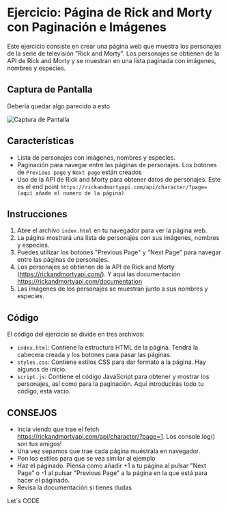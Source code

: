 # Ejercicio: Página de Rick and Morty con Paginación e Imágenes

Este ejercicio consiste en crear una página web que muestra los personajes de la serie de televisión "Rick and Morty". Los personajes se obtienen de la API de Rick and Morty y se muestran en una lista paginada con imágenes, nombres y especies.

## Captura de Pantalla
Debería quedar algo parecido a esto

![Captura de Pantalla](./assets/img/rickandmorty-screenshot.png)

## Características

- Lista de personajes con imágenes, nombres y especies.
- Paginación para navegar entre las páginas de personajes. Los botónes de `Previous page` y `Next page` están creados
- Uso de la API de Rick and Morty para obtener datos de personajes. Este es el end point `https://rickandmortyapi.com/api/character/?page=(aquí añade el numero de la página)`

## Instrucciones

1. Abre el archivo `index.html` en tu navegador para ver la página web.
2. La página mostrará una lista de personajes con sus imágenes, nombres y especies.
3. Puedes utilizar los botones "Previous Page" y "Next Page" para navegar entre las páginas de personajes.
4. Los personajes se obtienen de la API de Rick and Morty (https://rickandmortyapi.com/). Y aquí las documentación https://rickandmortyapi.com/documentation
5. Las imágenes de los personajes se muestran junto a sus nombres y especies.

## Código

El código del ejercicio se divide en tres archivos:

- `index.html`: Contiene la estructura HTML de la página. Tendrá la cabecera creada y los botones para pasar las páginas.
- `styles.css`: Contiene estilos CSS para dar formato a la página. Hay algunos de inicio.
- `script.js`: Contiene el código JavaScript para obtener y mostrar los personajes, así como para la paginación. Aquí introducirás todo tu código, está vacio.

## CONSEJOS

- Incia viendo que trae el fetch https://rickandmortyapi.com/api/character/?page=1. Los console.log() son tus amigos!
- Una vez sepamos que trae cada página muéstrala en navegador. 
- Pon los estilos para que se vea similar al ejemplo
- Haz el páginado. Piensa como añadir +1 a tu página al pulsar "Next Page" o -1 al pulsar "Previous Page" a la página en la que está para hacer el páginado.
- Revisa la documentación si tienes dudas  

Let´s CODE
